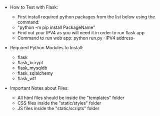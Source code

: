 - How to Test with Flask:

  - First install required python packages from the list below using the command:
  - "python -m pip install PackageName"
  - Find out your IPV4 as you will need it in order to run flask app
  - Command to run web app: python run.py -IPV4 address-

- Required Python Modules to Install:

  - flask
  - flask_bcrypt
  - flask_mysqldb
  - flask_sqlalchemy
  - flask_wtf

- Important Notes about Files:
  - All html files should be inside the "templates" folder
  - CSS files inside the "static/styles" folder
  - JS files inside the "static/scripts" folder
